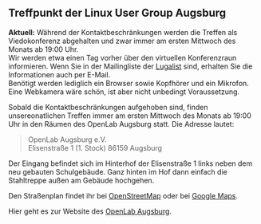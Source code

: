 ## Treffpunkt der Linux User Group Augsburg

__Aktuell:__ 
Während der Kontaktbeschränkungen werden die Treffen als Viedokonferenz abgehalten 
und zwar immer am ersten Mittwoch des Monats ab 19:00 Uhr.    
Wir werden etwa einen Tag vorher über den virtuellen Konferenzraun informieren.
Wenn Sie in der Mailingliste der [Lugalist](/mailman/listinfo/lugalist) sind,
erhalten Sie die Informationen auch per E-Mail.  
Benötigt werden lediglich ein Browser sowie Kopfhörer und ein Mikrofon. Eine 
Webkamera wäre schön, ist aber nicht unbedingt Voraussetzung. 

Sobald die Kontaktbeschränkungen aufgehoben sind, finden unsereonatlichen Treffen immer am ersten Mittwoch des Monats ab 19:00 Uhr 
in den Räumen des OpenLab Augsburg statt. Die Adresse lautet:


>OpenLab Augsburg e.V.  
Elisenstraße 1 (1. Stock)
86159 Augsburg

Der Eingang befindet sich im Hinterhof der Elisenstraße 1 links neben dem neu gebauten Schulgebäude.
Ganz hinten im Hof dann einfach die Stahltreppe außen am Gebäude hochgehen.
 
Den Straßenplan findet ihr bei [OpenStreetMap](https://www.openstreetmap.org/node/2290200189) oder
bei [Google Maps](https://goo.gl/maps/DQAP2YZvHJK2).

Hier geht es zur Website des [OpenLab Augsburg](https://openlab-augsburg.de/).


